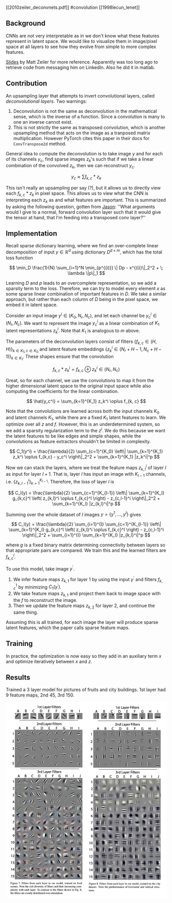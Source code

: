 [[2010zeiler_deconvnets.pdf]]
#convolution
[[1998lecun_lenet]]
## Background 

   CNNs are not very interpretable as in we don't know what these features represent in latent space. We would like to visualize them in image/pixel space at all layers to see how they evolve from simple to more complex features. 

   [Slides](https://helper.ipam.ucla.edu/publications/gss2013/gss2013_11315.pdf) by Matt Zeiler for more reference. Apparently was too long ago to retrieve code from messaging him on LinkedIn. Also he did it in matlab. 

## Contribution 

   An upsampling layer that attempts to invert convolutional layers, called *deconvolutional layers*. Two warnings: 
   1. Deconvolution is not the same as deconvolution in the mathematical sense, which is the inverse of a function. Since a convolution is many to one an inverse cannot exist. 
   2. This is not strictly the same as transposed convolution, which is another upsampling method that acts on the image as a tranposed matrix multiplication.  However PyTorch cites this paper in their docs for `ConvTranspose2d` method. 

   General idea to compute the deconvolution is to take image $y$ and for each of its channels $y_c$, find sparse images $z_k$'s such that if we take a linear combination of the convolved $z_k$, then we can reconstruct $y_c$. 

   $$
      y_c \approx \sum f_{k, c} \ast z_k
   $$

   This isn't really an upsampling per say (?), but it allows us to directly view each $f_{k, c} \ast z_k$ in pixel space. This allows us to view what the CNN is interpreting each $z_k$ as and what features are important. This is summarized by asking the following question, gotten from [Jason](https://stackoverflow.com/questions/69782823/understanding-the-pytorch-implementation-of-conv2dtranspose): ''What arguments would I give to a normal, forward convolution layer such that it would give the tensor at hand, that I'm feeding into a transposed conv layer?''

## Implementation 

   Recall sparse dictionary learning, where we find an over-complete linear decomposition of input $y \in \mathbb{R}^d$ using dictionary $D^{d \times m}$, which has the total loss function 

   $$ 
      \min_D \frac{1}{N} \sum_{i=1}^N \min_{p^{(i)}} \| Dp - x^{(i)}\|_2^2  + \; \lambda \|p\|_1
   $$

   Learning $D$ and $p$ leads to an overcomplete representation, so we add a sparsity term to the loss. Therefore, we can try to model every element $x$ as some sparse linear combination of important features in $D$. We take a similar approach, but rather than each column of $D$ being in the pixel space, we embed it in latent space. 

   Consider an input image $y^i \in (K_0, N_r, N_c)$, and let each channel be $y^i_c \in (N_r, N_c)$. We want to represent the image $y^i_c$ as a linear combination of $K_1$ latent representations $z^i_k$. Note that $K_1$ is analogous to $m$ above. 

   The parameters of the deconvolution layers consist of filters $\{f_{k, c} \in (H, H)\}_{k \in K_{1}, c \in K_{0}}$ and latent feature embeddings $\{z^i_k \in (N_r + H - 1, N_c + H - 1)\}_{k \in K_1}$. These shapes ensure that the convolution 

   $$ 
      f_{k, c} \ast z_k^i = f_{k, c} \oplus z_k^i \in (N_r, N_c) 
   $$ 

   Great, so for each channel, we use the convolutions to map it from the higher dimensional latent space to the original input space while also computing the coefficients for the linear combination. 

   $$ 
      \hat{y_c^i} = \sum_{k=1}^{K_1} z_k^i \oplus f_{k, c}
   $$ 

   Note that the convolutions are learned across both the input channels $K_0$ and latent channels $K_1$, while there are a fixed $K_1$ latent features to learn. We optimize over all $z$ and $f$. However, this is an underdetermined system, so we add a sparsity regularization term to the $z^i$. We do this because we want the latent features to be like edges and simple shapes, while the convolutions as feature extractors shouldn't be limited in complexity. 
   
   $$
      C_1(y^i) = \frac{\lambda}{2} \sum_{c=1}^{K_0} \left\| \sum_{k=1}^{K_1} z_k^i \oplus f_{k,c} - y_c^i \right\|_2^2 + \sum_{k=1}^{K_1} |z_k^i|^p
   $$ 

   Now we can stack the layers, where we treat the feature maps $z^i_{k, l}$ of layer $l$ as input for layer $l+1$. That is, layer $l$ has input an image with $K_{l-1}$ channels, i.e. $\{z^i_{k, l-1}\}_{k = 1}^{K_{l-1}}$. Therefore, the loss of layer $l$ is 

   $$
      C_l(y) = \frac{\lambda}{2} \sum_{c=1}^{K_{l-1}} \left\| \sum_{k=1}^{K_l} g_{k,c}^l \left( z_{k,l}^i \oplus f_{k,c}^l \right) - z_{c,l-1}^i \right\|_2^2 + \sum_{k=1}^{K_l} |z_{k,l}^i|^p 
   $$

   Summing over the whole dataset of $I$ images $y = \{y^1 ,\ldots, y^I\}$ gives 

   $$
      C_l(y) = \frac{\lambda}{2} \sum_{i=1}^{I} \sum_{c=1}^{K_{l-1}} \left\| \sum_{k=1}^{K_l} g_{k,c}^l \left( z_{k,l}^i \oplus f_{k,c}^l \right) - z_{c,l-1}^i \right\|_2^2 + \sum_{i=1}^{I} \sum_{k=1}^{K_l} |z_{k,l}^i|^p 
   $$

   where $g$ is a fixed binary matrix determining connectivity between layers so that appropriate pairs are compared. We train this and the learned filters are $f^l_{k, c}$. 

   To use this model, take image $y^\prime$. 
   1. We infer feature maps $z_{k, 1}$ for layer $1$ by using the input $y^\prime$ and filters $f_{k, c}^1$ by minimizing $C_1 (y^\prime)$. 
   2. We take feature maps $z_{k, 1}$ and project them back to image space with the $f$ to reconstruct the image. 
   3. Then we update the feature maps $z_{k, 2}$ for layer $2$, and continue the same thing. 

   Assuming this is all trained, for each image the layer will produce sparse latent features, which the paper calls sparse feature maps. 

## Training 

   In practice, the optimization is now easy so they add in an auxiliary term $x$ and optimize iteratively between $x$ and $z$. 

## Results

   Trained a 3 layer model for pictures of fruits and city buildings. 1st layer had 9 feature maps, 2nd 45, 3rd 150. 

   ![image](img/2010zeiler_results.png)


   
